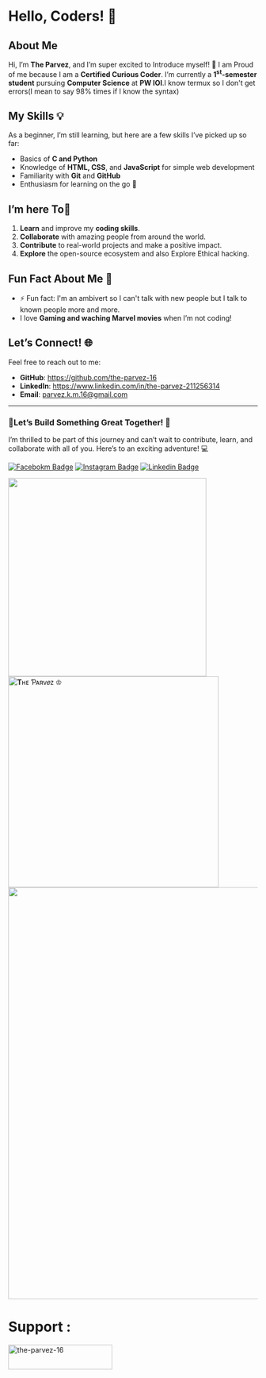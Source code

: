 # Hello, Coders! 👋

## About Me
Hi, I’m **The Parvez**, and I’m super excited to Introduce myself! 🎉
I am Proud of me because I am a **Certified Curious Coder**.
I’m currently a **1<sup>st</sup>-semester student** pursuing **Computer Science** at **PW IOI**.I know termux so I don't get errors(I mean to say 98% times if I know the syntax)

## My Skills 💡
As a beginner, I’m still learning, but here are a few skills I’ve picked up so far:
- Basics of **C and Python**
- Knowledge of **HTML, CSS**, and **JavaScript** for simple web development
- Familiarity with **Git** and **GitHub**
- Enthusiasm for learning on the go 🚀

##  I’m here To🎯

1. **Learn** and improve my **coding skills**.
2. **Collaborate** with amazing people from around the world.
3. **Contribute** to real-world projects and make a positive impact.
4. **Explore** the open-source ecosystem and also Explore Ethical hacking.

## Fun Fact About Me 🎉
- ⚡ Fun fact: I'm an ambivert so I can't talk with new people but I talk to known people more and more.
- I love **Gaming and waching Marvel movies** when I’m not coding!

## Let’s Connect! 🌐
Feel free to reach out to me:
- **GitHub**: https://github.com/the-parvez-16
- **LinkedIn**:  https://www.linkedin.com/in/the-parvez-211256314
- **Email**: parvez.k.m.16@gmail.com

---

### 🚀Let’s Build Something Great Together! 🚀
I’m thrilled to be part of this journey and can’t wait to contribute, learn, and collaborate with all of you. Here’s to an exciting adventure! 💻
<!--
the-parvez-16/Intro16 is a ✨ special ✨ repository because its `README.md` (this file) appears on your GitHub profile.
You can click the Preview link to take a look at your changes.
--->
[![Facebokm Badge](https://img.shields.io/badge/-the__parvez__16-blue?style=flat&logo=Facebook&logoColor=white&link=https://www.facebook.com/100060492342160/)](https://www.facebook.com/100060492342160) [![Instagram Badge](https://img.shields.io/badge/-the__parvez__16-f01397?style=flat&logo=Instagram&logoColor=white&link=https://www.instagram.com/the_parvez_16/)](https://www.instagram.com/the_parvez_16/) [![Linkedin Badge](https://img.shields.io/badge/-the__parvez__16-blue?style=flat&logo=linkedin&logoColor=white&link=https://www.linkedin.com/in/the-parvez-211256314)](https://www.linkedin.com/in/the-parvez-211256314)

<img width="400" src="https://github-readme-stats.vercel.app/api?username=the-parvez-16&count_private=true&show_icons=true&theme=tokyonight&rank_icon=github"/><img width="425" src="https://streak-stats.demolab.com?user=the-parvez-16&theme=tokyonight" alt="𝐓ʜᴇ Ƥᴀʀᴠ𝑒ᴢ ♔"/>
<img width="830" src="https://github-readme-activity-graph.vercel.app/graph?username=the-parvez-16&bg_color=21232a&color=a8eeff&line=61dafb&point=f0fcff&area=true&hide_border=false" />
# Support :
<img align="left" src="https://cdn.buymeacoffee.com/buttons/v2/default-yellow.png" height="50" width="210" alt="the-parvez-16" />

